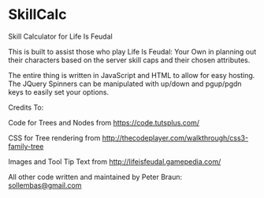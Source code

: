 # SkillCalc
Skill Calculator for Life Is Feudal


This is built to assist those who play Life Is Feudal: Your Own in planning out their characters 
based on the server skill caps and their chosen attributes.

The entire thing is written in JavaScript and HTML to allow for easy hosting. 
The JQuery Spinners can be manipulated with up/down and pgup/pgdn keys to easily set your options. 


Credits To:

Code for Trees and Nodes from https://code.tutsplus.com/

CSS for Tree rendering from http://thecodeplayer.com/walkthrough/css3-family-tree

Images and Tool Tip Text from http://lifeisfeudal.gamepedia.com/

All other code written and maintained by Peter Braun: sollembas@gmail.com 
